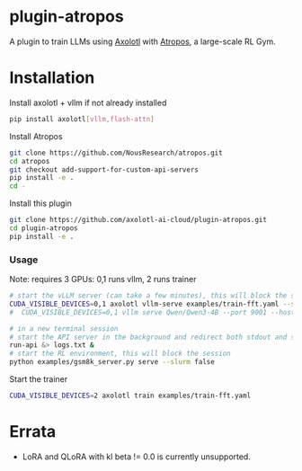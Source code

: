 # plugin-atropos

A plugin to train LLMs using [Axolotl](https://github.com/axolotl-ai-cloud/axolotl) with [Atropos](https://github.com/NousResearch/atropos), a large-scale RL Gym.

# Installation

Install axolotl + vllm if not already installed
```bash
pip install axolotl[vllm,flash-attn]
```

Install Atropos
```bash
git clone https://github.com/NousResearch/atropos.git
cd atropos
git checkout add-support-for-custom-api-servers
pip install -e .
cd -
```

Install this plugin
```bash
git clone https://github.com/axolotl-ai-cloud/plugin-atropos.git
cd plugin-atropos
pip install -e .
```

### Usage

Note: requires 3 GPUs: 0,1 runs vllm, 2 runs trainer

```bash
# start the vLLM server (can take a few minutes), this will block the session
CUDA_VISIBLE_DEVICES=0,1 axolotl vllm-serve examples/train-fft.yaml --serve-module plugin_atropos.vllm_serve
#  CUDA_VISIBLE_DEVICES=0,1 vllm serve Qwen/Qwen3-4B --port 9001 --host 0.0.0.0 --tensor-parallel-size=2 --max-model-len 4096 --kv-cache-dtype fp8

# in a new terminal session
# start the API server in the background and redirect both stdout and stderr
run-api &> logs.txt &
# start the RL environment, this will block the session
python examples/gsm8k_server.py serve --slurm false
```

Start the trainer
```bash
CUDA_VISIBLE_DEVICES=2 axolotl train examples/train-fft.yaml
```

# Errata

- LoRA and QLoRA with kl beta != 0.0 is currently unsupported.
